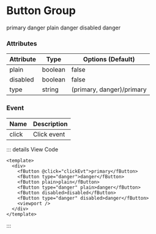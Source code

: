 <div>
    <cube/><pet/>
    <h1>Button Group</h1>
    <fButton @click="clickEvt">primary</fButton>
    <fButton type="danger">danger</fButton>
    <fButton plain>plain</fButton>
    <fButton type="danger" plain>danger</fButton>
    <fButton disabled>disabled</fButton>
    <fButton type="danger" disabled>danger</fButton>
</div>

<script>

export default {
    name: "",
    data() {
        return {
            show: false
        };
    },
    mounted() {},
    methods: {
        clickEvt(evt) {
            this.show = true
            console.log("clickEvt-------", evt);
        },
    },
};
</script>

### Attributes

| Attribute | Type    | Options (Default)     |
| --------- | ------- | ---------------------- |
| plain     | boolean | false                  |
| disabled  | boolean | false                  |
| type      | string  | (primary, danger)/primary |

### Event

| Name  | Description |
| ----- | ----------- |
| click | Click event |

::: details View Code


```vue
<template>
  <div>
    <fButton @click="clickEvt">primary</fButton>
    <fButton type="danger">danger</fButton>
    <fButton plain>plain</fButton>
    <fButton type="danger" plain>danger</fButton>
    <fButton disabled>disabled</fButton>
    <fButton type="danger" disabled>danger</fButton>
    <viewport />
  </div>
</template>
```

:::
